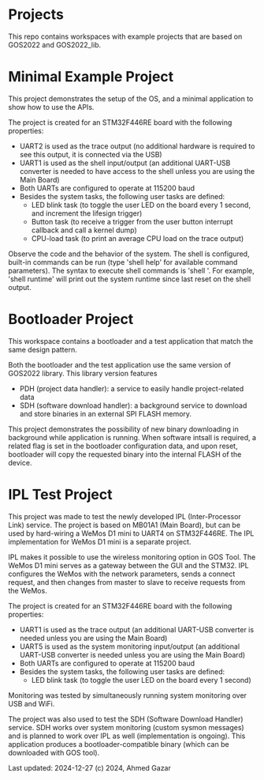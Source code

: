 # Projects
This repo contains workspaces with example projects that are based on GOS2022 and GOS2022_lib.

# Minimal Example Project
This project demonstrates the setup of the OS, and a minimal application to show how to use the APIs.

The project is created for an STM32F446RE board with the following properties:
-	UART2 is used as the trace output (no additional hardware is required to see this output, it is connected via the USB)
-	UART1 is used as the shell input/output (an additional UART-USB converter is needed to have access to the shell unless you are using the Main Board)
-	Both UARTs are configured to operate at 115200 baud
-	Besides the system tasks, the following user tasks are defined:
	-	LED blink task (to toggle the user LED on the board every 1 second, and increment the lifesign trigger)
	-	Button task (to receive a trigger from the user button interrupt callback and call a kernel dump)
	-	CPU-load task (to print an average CPU load on the trace output)

Observe the code and the behavior of the system. The shell is configured, built-in commands can be run (type 'shell help' for available command parameters).
The syntax to execute shell commands is 'shell <parameter>'. For example, 'shell runtime' will print out the system runtime since last reset on the shell output.

# Bootloader Project
This workspace contains a bootloader and a test application that match the same design pattern.

Both the bootloader and the test application use the same version of GOS2022 library. This library version features
- PDH (project data handler): a service to easily handle project-related data
- SDH (software download handler): a background service to download and store binaries in an external SPI FLASH memory.

This project demonstrates the possibility of new binary downloading in background while application is running. When software
intsall is required, a related flag is set in the bootloader configuration data, and upon reset, bootloader will copy the requested
binary into the internal FLASH of the device.

# IPL Test Project
This project was made to test the newly developed IPL (Inter-Processor Link) service. The project is based on MB01A1 (Main Board), but can be used
by hard-wiring a WeMos D1 mini to UART4 on STM32F446RE. The IPL implementation for WeMos D1 mini is a separate project.

IPL makes it possible to use the wireless monitoring option in GOS Tool. The WeMos D1 mini serves as a gateway between the GUI and the STM32.
IPL configures the WeMos with the network parameters, sends a connect request, and then changes from master to slave to receive requests from the WeMos.

The project is created for an STM32F446RE board with the following properties:
-	UART1 is used as the trace output (an additional UART-USB converter is needed unless you are using the Main Board)
-	UART5 is used as the system monitoring input/output (an additional UART-USB converter is needed unless you are using the Main Board)
-	Both UARTs are configured to operate at 115200 baud
-	Besides the system tasks, the following user tasks are defined:
	-	LED blink task (to toggle the user LED on the board every 1 second)
	
Monitoring was tested by simultaneously running system monitoring over USB and WiFi.

The project was also used to test the SDH (Software Download Handler) service. SDH works over system monitoring (custom sysmon messages) and
is planned to work over IPL as well (implementation is ongoing). This application produces a bootloader-compatible binary (which can be downloaded
with GOS tool).

Last updated: 2024-12-27
(c) 2024, Ahmed Gazar
